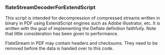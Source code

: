 ### flateStreamDecoderForExtendScript

This script is intended for decompression of compressed streams written in binary in PDF using ExtendScript engines such as Adobe Illustrator, etc. It is written with the goal of implementing the Deflate definition faithfully. Note that little consideration has been given to performance.

FlateStream in PDF may contain headers and checksums. They need to be removed before the data is handed over to this code.
